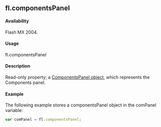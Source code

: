 ## fl.componentsPanel

#### Availability

Flash MX 2004.

#### Usage

fl.componentsPanel

#### Description

Read-only property; a [ComponentsPanel object](../ComponentsPanel_object/ComponentsPanel_summary.md), which represents the Components panel.

#### Example

The following example stores a componentsPanel object in the comPanel variable:

```javascript
var comPanel = fl.componentsPanel;
```
